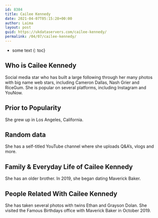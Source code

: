 ```yaml
---
id: 8384
title: Cailee Kennedy
date: 2021-04-07T05:15:28+00:00
author: Laima
layout: post
guid: https://ukdataservers.com/cailee-kennedy/
permalink: /04/07/cailee-kennedy/
---
```


* some text
{: toc}


## Who is Cailee Kennedy
                  
                  
                  
Social media star who has built a large following through her many photos with big name web stars, including Cameron Dallas, Nash Grier and RiceGum. She is popular on several platforms, including Instagram and YouNow. 
                  
              
            
              
            
                
                
                
## Prior to Popularity
                  
                  
                  
She grew up in Los Angeles, California.
                  
              
            
              
            
                
                
                
## Random data
                  
                  
                  
She has a self-titled YouTube channel where she uploads Q&A&#8217;s, vlogs and more.
                  
              
            
              
            
                
                
                
## Family & Everyday Life of Cailee Kennedy
                  
                  
                  
She has an older brother. In 2019, she began dating Maverick Baker. 
                  
              
            
              
            
                
                
                
## People Related With Cailee Kennedy
                  
                  
                  
She has taken several photos with twins Ethan and Grayson Dolan. She visited the Famous Birthdays office with Maverick Baker in October 2019. 
                  
              
            
              
            
                
              
            
              
              
            
            
              
            
          
          
          